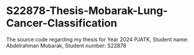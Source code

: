 # S22878-Thesis-Mobarak-Lung-Cancer-Classification
The source code regarding my thesis for Year 2024 PJATK, Student name: Abdelrahman Mobarak, Student number: S22878
